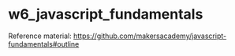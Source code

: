 # w6_javascript_fundamentals

Reference material: https://github.com/makersacademy/javascript-fundamentals#outline
